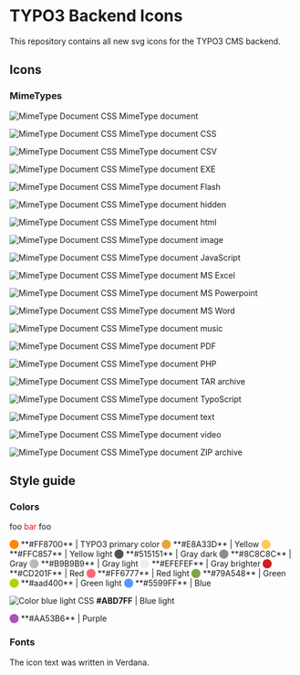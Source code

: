 # TYPO3 Backend Icons

This repository contains all new svg icons for the TYPO3 CMS backend.

## Icons

### MimeTypes

![MimeType Document CSS](https://cdn.rawgit.com/wmdbsystems/T3.Icons/master/icons/working-files/mimetypes/mimetype.svg "MimeType Document CSS")
MimeType document

![MimeType Document CSS](https://cdn.rawgit.com/wmdbsystems/T3.Icons/master/icons/working-files/mimetypes/mimetype-css.svg "MimeType Document CSS")
MimeType document CSS

![MimeType Document CSS](https://cdn.rawgit.com/wmdbsystems/T3.Icons/master/icons/working-files/mimetypes/mimetype-csv.svg "MimeType Document CSS")
MimeType document CSV

![MimeType Document CSS](https://cdn.rawgit.com/wmdbsystems/T3.Icons/master/icons/working-files/mimetypes/mimetype-exe.svg "MimeType Document CSS")
MimeType document EXE

![MimeType Document CSS](https://cdn.rawgit.com/wmdbsystems/T3.Icons/master/icons/working-files/mimetypes/mimetype-flash.svg "MimeType Document CSS")
MimeType document Flash

![MimeType Document CSS](https://cdn.rawgit.com/wmdbsystems/T3.Icons/master/icons/working-files/mimetypes/mimetype-hidden.svg "MimeType Document CSS")
MimeType document hidden

![MimeType Document CSS](https://cdn.rawgit.com/wmdbsystems/T3.Icons/master/icons/working-files/mimetypes/mimetype-html.svg "MimeType Document CSS")
MimeType document html

![MimeType Document CSS](https://cdn.rawgit.com/wmdbsystems/T3.Icons/master/icons/working-files/mimetypes/mimetype-image.svg "MimeType Document CSS")
MimeType document image

![MimeType Document CSS](https://cdn.rawgit.com/wmdbsystems/T3.Icons/master/icons/working-files/mimetypes/mimetype-js.svg "MimeType Document CSS")
MimeType document JavaScript

![MimeType Document CSS](https://cdn.rawgit.com/wmdbsystems/T3.Icons/master/icons/working-files/mimetypes/mimetype-ms-excel.svg "MimeType Document CSS")
MimeType document MS Excel

![MimeType Document CSS](https://cdn.rawgit.com/wmdbsystems/T3.Icons/master/icons/working-files/mimetypes/mimetype-ms-powerpoint.svg "MimeType Document CSS")
MimeType document MS Powerpoint

![MimeType Document CSS](https://cdn.rawgit.com/wmdbsystems/T3.Icons/master/icons/working-files/mimetypes/mimetype-ms-word.svg "MimeType Document CSS")
MimeType document MS Word

![MimeType Document CSS](https://cdn.rawgit.com/wmdbsystems/T3.Icons/master/icons/working-files/mimetypes/mimetype-music.svg "MimeType Document CSS")
MimeType document music

![MimeType Document CSS](https://cdn.rawgit.com/wmdbsystems/T3.Icons/master/icons/working-files/mimetypes/mimetype-pdf.svg "MimeType Document CSS")
MimeType document PDF

![MimeType Document CSS](https://cdn.rawgit.com/wmdbsystems/T3.Icons/master/icons/working-files/mimetypes/mimetype-php.svg "MimeType Document CSS")
MimeType document PHP

![MimeType Document CSS](https://cdn.rawgit.com/wmdbsystems/T3.Icons/master/icons/working-files/mimetypes/mimetype-tar.svg "MimeType Document CSS")
MimeType document TAR archive

![MimeType Document CSS](https://cdn.rawgit.com/wmdbsystems/T3.Icons/master/icons/working-files/mimetypes/mimetype-ts.svg "MimeType Document CSS")
MimeType document TypoScript

![MimeType Document CSS](https://cdn.rawgit.com/wmdbsystems/T3.Icons/master/icons/working-files/mimetypes/mimetype-txt.svg "MimeType Document CSS")
MimeType document text

![MimeType Document CSS](https://cdn.rawgit.com/wmdbsystems/T3.Icons/master/icons/working-files/mimetypes/mimetype-video.svg "MimeType Document CSS")
MimeType document video

![MimeType Document CSS](https://cdn.rawgit.com/wmdbsystems/T3.Icons/master/icons/working-files/mimetypes/mimetype-zip.svg "MimeType Document CSS")
MimeType document ZIP archive

## Style guide

### Colors
foo <font color='red'>bar</font> foo

<div style="display:inline-block; border-radius:100%; height:16px; width:16px; line-height: 1rem; background:#FF8700">&nbsp;</div>  **#FF8700** | TYPO3 primary color

<div style="display:inline-block; border-radius:100%; height:16px; width:16px; line-height: 1rem; background:#E8A33D">&nbsp;</div>  **#E8A33D** | Yellow

<div style="display:inline-block; border-radius:100%; height:16px; width:16px; line-height: 1rem; background:#FFC857">&nbsp;</div>  **#FFC857** | Yellow light

<div style="display:inline-block; border-radius:100%; height:16px; width:16px; line-height: 1rem; background:#515151">&nbsp;</div>  **#515151** | Gray dark

<div style="display:inline-block; border-radius:100%; height:16px; width:16px; line-height: 1rem; background:#8C8C8C">&nbsp;</div>  **#8C8C8C** | Gray

<div style="display:inline-block; border-radius:100%; height:16px; width:16px; line-height: 1rem; background:#B9B9B9">&nbsp;</div>  **#B9B9B9** | Gray light

<div style="display:inline-block; border-radius:100%; height:16px; width:16px; line-height: 1rem; background:#EFEFEF">&nbsp;</div>  **#EFEFEF** | Gray brighter

<div style="display:inline-block; border-radius:100%; height:16px; width:16px; line-height: 1rem; background:#CD201F">&nbsp;</div>  **#CD201F** | Red

<div style="display:inline-block; border-radius:100%; height:16px; width:16px; line-height: 1rem; background:#FF6777">&nbsp;</div>  **#FF6777** | Red light

<div style="display:inline-block; border-radius:100%; height:16px; width:16px; line-height: 1rem; background:#79A548">&nbsp;</div>  **#79A548** | Green

<div style="display:inline-block; border-radius:100%; height:16px; width:16px; line-height: 1rem; background:#aad400">&nbsp;</div>  **#aad400** | Green light

<div style="display:inline-block; border-radius:100%; height:16px; width:16px; line-height: 1rem; background:#5599FF">&nbsp;</div>  **#5599FF** | Blue

![Color blue light CSS](https://cdn.rawgit.com/wmdbsystems/T3.Icons/master/material/grafics/colors/color-blue-light.svg "Color blue light")
**#ABD7FF** | Blue light

<div style="display:inline-block; border-radius:100%; height:16px; width:16px; line-height: 1rem; background:#AA53B6">&nbsp;</div>  **#AA53B6** | Purple

### Fonts

The icon text was written in Verdana.